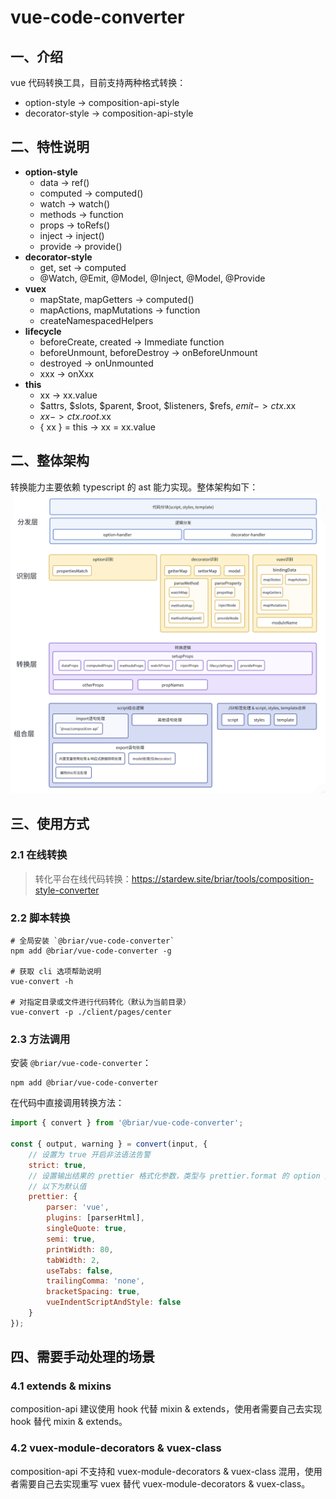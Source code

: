 # vue-code-converter

## 一、介绍

vue 代码转换工具，目前支持两种格式转换：

- option-style -> composition-api-style
- decorator-style -> composition-api-style

## 二、特性说明

- **option-style**
  - data -> ref()
  - computed -> computed()
  - watch -> watch()
  - methods -> function
  - props -> toRefs()
  - inject -> inject()
  - provide -> provide()
- **decorator-style**
  - get, set -> computed
  - @Watch, @Emit, @Model, @Inject, @Model, @Provide
- **vuex**
  - mapState, mapGetters -> computed()
  - mapActions, mapMutations -> function
  - createNamespacedHelpers
- **lifecycle**
  - beforeCreate, created -> Immediate function
  - beforeUnmount, beforeDestroy -> onBeforeUnmount
  - destroyed -> onUnmounted
  - xxx -> onXxx
- **this**
  - xx -> xx.value
  - $attrs, $slots, $parent, $root, $listeners, $refs, $emit -> ctx.$xx
  - $xx -> ctx.root.$xx
  - { xx } = this -> xx = xx.value

## 二、整体架构

转换能力主要依赖 typescript 的 ast 能力实现。整体架构如下： ![alt text](./assets/img/架构图.png)

## 三、使用方式

### 2.1 在线转换

> 转化平台在线代码转换：https://stardew.site/briar/tools/composition-style-converter

### 2.2 脚本转换

```shell
# 全局安装 `@briar/vue-code-converter`
npm add @briar/vue-code-converter -g

# 获取 cli 选项帮助说明
vue-convert -h

# 对指定目录或文件进行代码转化（默认为当前目录）
vue-convert -p ./client/pages/center

```

### 2.3 方法调用

安装 `@briar/vue-code-converter`：

```shell
npm add @briar/vue-code-converter
```

在代码中直接调用转换方法：

```javascript
import { convert } from '@briar/vue-code-converter';

const { output, warning } = convert(input, {
	// 设置为 true 开启非法语法告警
	strict: true,
	// 设置输出结果的 prettier 格式化参数，类型与 prettier.format 的 option 类型一致（https://www.prettier.cn/docs/options.html）
	// 以下为默认值
	prettier: {
		parser: 'vue',
		plugins: [parserHtml],
		singleQuote: true,
		semi: true,
		printWidth: 80,
		tabWidth: 2,
		useTabs: false,
		trailingComma: 'none',
		bracketSpacing: true,
		vueIndentScriptAndStyle: false
	}
});
```

## 四、需要手动处理的场景

### 4.1 extends & mixins

composition-api 建议使用 hook 代替 mixin & extends，使用者需要自己去实现 hook 替代 mixin & extends。

### 4.2 vuex-module-decorators & vuex-class

composition-api 不支持和 vuex-module-decorators & vuex-class 混用，使用者需要自己去实现重写 vuex 替代 vuex-module-decorators & vuex-class。
